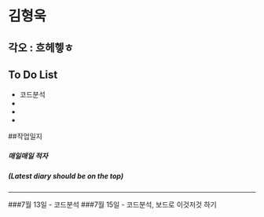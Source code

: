 
# 김형욱
## 각오 : 흐헤헿ㅎ

## To Do List

  - 코드분석
  - 
  - 
  - 
 
##작업일지
##### 매일매일 적자
##### (Latest diary should be on the top)
----------
###7월 13일
	- 코드분석
###7월 15일
	- 코드분석, 보드로 이것저것 하기
 